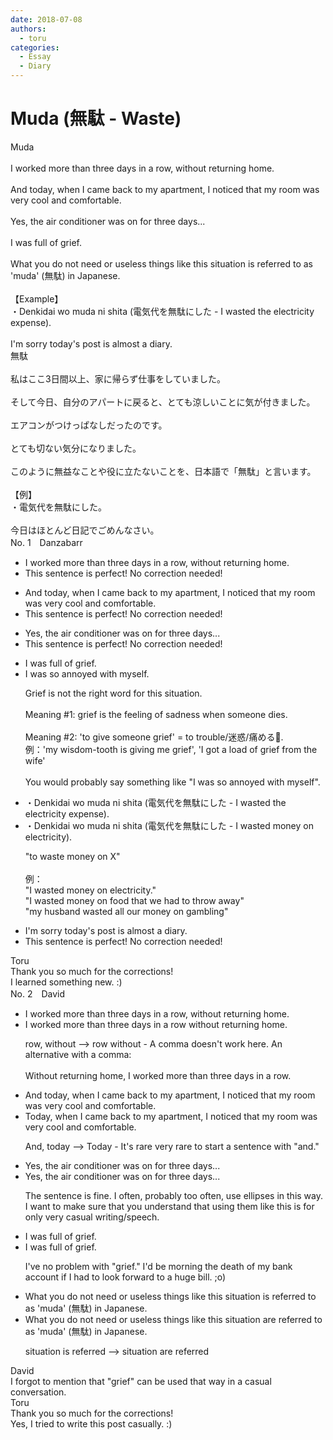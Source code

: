 ```yaml
---
date: 2018-07-08
authors:
  - toru
categories:
  - Essay
  - Diary
---
```


<h1 id="subject_show">Muda (無駄 - Waste)</h1>
<div class="date" hidden>Jul 8, 2018 20:54</div>
<div id="post"><div id="body_show_ori">
Muda<br/><br/>I worked more than three days in a row, without returning home.<br/><br/>And today, when I came back to my apartment, I noticed that my room was very cool and comfortable.<br/><br/>Yes, the air conditioner was on for three days...<br/><br/>I was full of grief.<br/><br/>What you do not need or useless things like this situation is referred to as 'muda' (無駄) in Japanese.<br/><br/>【Example】<br/>・Denkidai wo muda ni shita (電気代を無駄にした - I wasted the electricity expense).<br/><br/>I'm sorry today's post is almost a diary.
</div></div>

<!-- more -->

<div id="post_ja"><div id="body_show_mo">
無駄<br/><br/>私はここ3日間以上、家に帰らず仕事をしていました。<br/><br/>そして今日、自分のアパートに戻ると、とても涼しいことに気が付きました。<br/><br/>エアコンがつけっぱなしだったのです。<br/><br/>とても切ない気分になりました。<br/><br/>このように無益なことや役に立たないことを、日本語で「無駄」と言います。<br/><br/>【例】<br/>・電気代を無駄にした。<br/><br/>今日はほとんど日記でごめんなさい。
</div></div>
<div id="block"><div class="first_name"> No. 1　<span class="just_name">Danzabarr</span></div><div id="block2">
<ul class="correction_field">
<li class="incorrect">I worked more than three days in a row, without returning home.</li>
<li class="corrected perfect">This sentence is perfect! No correction needed!</li>
</ul>
<ul class="correction_field">
<li class="incorrect">And today, when I came back to my apartment, I noticed that my room was very cool and comfortable.</li>
<li class="corrected perfect">This sentence is perfect! No correction needed!</li>
</ul>
<ul class="correction_field">
<li class="incorrect">Yes, the air conditioner was on for three days...</li>
<li class="corrected perfect">This sentence is perfect! No correction needed!</li>
</ul>
<ul class="correction_field">
<li class="incorrect">I was full of grief.</li>
<li class="corrected correct">
I was <span class="f_blue">so annoyed with myself.</span>
<p class="correction_comment">Grief is not the right word for this situation.<br/><br/>Meaning #1: grief is the feeling of sadness when someone dies.<br/><br/>Meaning #2: 'to give someone grief' = to trouble/迷惑/痛める.<br/>例：'my wisdom-tooth is giving me grief', 'I got a load of grief from the wife'<br/><br/>You would probably say something like "I was so annoyed with myself".</p>
</li>
</ul>
<ul class="correction_field">
<li class="incorrect">・Denkidai wo muda ni shita (電気代を無駄にした - I wasted the electricity expense).</li>
<li class="corrected correct">
・Denkidai wo muda ni shita (電気代を無駄にした - I wasted <span class="f_blue">money on electricity</span>).
<p class="correction_comment">"to waste money on X"<br/><br/>例：<br/>"I wasted money on electricity."<br/>"I wasted money on food that we had to throw away"<br/>"my husband wasted all our money on gambling"</p>
</li>
</ul>
<ul class="correction_field">
<li class="incorrect">I'm sorry today's post is almost a diary.</li>
<li class="corrected perfect">This sentence is perfect! No correction needed!</li>
</ul>
</div><div class="name"><span class="just_name">Toru</span><br>
Thank you so much for the corrections!<br/>I learned something new. :)
</div>
</div>
<div id="block"><div class="first_name"> No. 2　<span class="just_name">David</span></div><div id="block2">
<ul class="correction_field">
<li class="incorrect">I worked more than three days in a row, without returning home.</li>
<li class="corrected correct">
I worked more than three days in a row without returning home.
<p class="correction_comment">row, without --&gt; row without - A comma doesn't work here. An alternative with a comma:<br/><br/>Without returning home, I worked more than three days in a row.</p>
</li>
</ul>
<ul class="correction_field">
<li class="incorrect">And today, when I came back to my apartment, I noticed that my room was very cool and comfortable.</li>
<li class="corrected correct">
Today, when I came back to my apartment, I noticed that my room was very cool and comfortable.
<p class="correction_comment">And, today --&gt; Today - It's rare very rare to start a sentence with "and."</p>
</li>
</ul>
<ul class="correction_field">
<li class="incorrect">Yes, the air conditioner was on for three days...</li>
<li class="corrected correct">
Yes, the air conditioner was on for three days...
<p class="correction_comment">The sentence is fine. I often, probably too often, use ellipses in this way. I want to make sure that you understand that using them like this is for only very casual writing/speech.</p>
</li>
</ul>
<ul class="correction_field">
<li class="incorrect">I was full of grief.</li>
<li class="corrected correct">
I was full of grief.
<p class="correction_comment">I've no problem with "grief." I'd be morning the death of my bank account if I had to look forward to a huge bill. ;o)</p>
</li>
</ul>
<ul class="correction_field">
<li class="incorrect">What you do not need or useless things like this situation is referred to as 'muda' (無駄) in Japanese.</li>
<li class="corrected correct">
What you do not need or useless things like this situation are referred to as 'muda' (無駄) in Japanese.
<p class="correction_comment">situation is referred --&gt; situation are referred</p>
</li>
</ul>
</div><div class="name"><span class="just_name">David</span><br>
I forgot to mention that "grief" can be used that way in a casual conversation.
</div>
<div class="name"><span class="just_name">Toru</span><br>
Thank you so much for the corrections!<br/>Yes, I tried to write this post casually. :)
</div>
</div>
